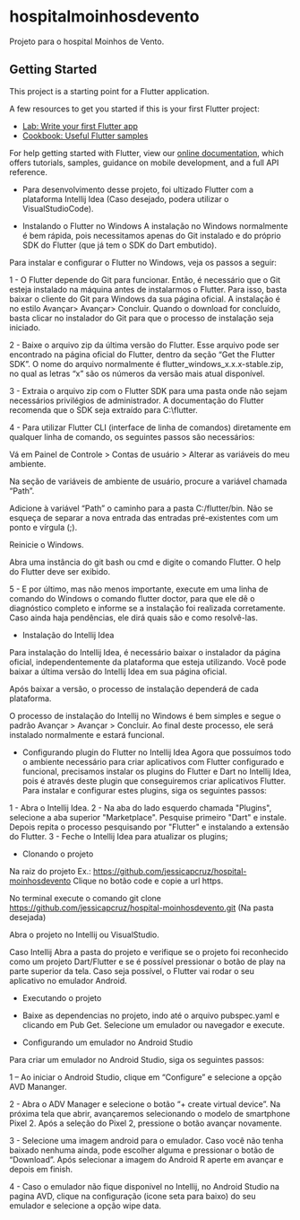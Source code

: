 # hospitalmoinhosdevento

Projeto para o hospital Moinhos de Vento.

## Getting Started

This project is a starting point for a Flutter application.

A few resources to get you started if this is your first Flutter project:

- [Lab: Write your first Flutter app](https://flutter.dev/docs/get-started/codelab)
- [Cookbook: Useful Flutter samples](https://flutter.dev/docs/cookbook)

For help getting started with Flutter, view our
[online documentation](https://flutter.dev/docs), which offers tutorials,
samples, guidance on mobile development, and a full API reference.

- Para desenvolvimento desse projeto, foi ultizado Flutter com a plataforma Intellij Idea (Caso desejado, podera utilizar o VisualStudioCode).

- Instalando o Flutter no Windows
A instalação no Windows normalmente é bem rápida, pois necessitamos apenas do Git instalado e do próprio SDK do Flutter (que já tem o SDK do Dart embutido).

Para instalar e configurar o Flutter no Windows, veja os passos a seguir:

1 - O Flutter depende do Git para funcionar. Então, é necessário que o Git esteja instalado na máquina antes de instalarmos o Flutter. Para isso, basta baixar o cliente do Git para Windows da sua página oficial. A instalação é no estilo Avançar> Avançar> Concluir. Quando o download for concluído, basta clicar no instalador do Git para que o processo de instalação seja iniciado.

2 - Baixe o arquivo zip da última versão do Flutter. Esse arquivo pode ser encontrado na página oficial do Flutter, dentro da seção “Get the Flutter SDK”. O nome do arquivo normalmente é flutter_windows_x.x.x-stable.zip, no qual as letras “x” são os números da versão mais atual disponível.

3 - Extraia o arquivo zip com o Flutter SDK para uma pasta onde não sejam necessários privilégios de administrador. A documentação do Flutter recomenda que o SDK seja extraído para C:\flutter.

4 - Para utilizar Flutter CLI (interface de linha de comandos) diretamente em qualquer linha de comando, os seguintes passos são necessários:

Vá em Painel de Controle > Contas de usuário > Alterar as variáveis do meu ambiente.

Na seção de variáveis de ambiente de usuário, procure a variável chamada “Path”.

Adicione à variável “Path” o caminho para a pasta C:/flutter/bin. Não se esqueça de separar a nova entrada das entradas pré-existentes com um ponto e vírgula (;).

Reinicie o Windows.

Abra uma instância do git bash ou cmd e digite o comando Flutter. O help do Flutter deve ser exibido.

5 - E por último, mas não menos importante, execute em uma linha de comando do Windows o comando flutter doctor, para que ele dê o diagnóstico completo e informe se a instalação foi realizada corretamente. Caso ainda haja pendências, ele dirá quais são e como resolvê-las.


- Instalação do Intellij Idea

Para instalação do Intellij Idea, é necessário baixar o instalador da página oficial, independentemente da plataforma que esteja utilizando. Você pode baixar a última versão do Intellij Idea em sua página oficial.

Após baixar a versão, o processo de instalação dependerá de cada plataforma.

O processo de instalação do Intellij no Windows é bem simples e segue o padrão Avançar > Avançar > Concluir. Ao final deste processo, ele será instalado normalmente e estará funcional.

- Configurando plugin do Flutter no Intellij Idea
  Agora que possuímos todo o ambiente necessário para criar aplicativos com Flutter configurado e funcional, precisamos instalar os plugins do Flutter e Dart no Intellij Idea, pois é através deste plugin que conseguiremos criar aplicativos Flutter. Para instalar e configurar estes plugins, siga os seguintes passos:

1 - Abra o Intellij Idea. 
2 - Na aba do lado esquerdo chamada "Plugins", selecione a aba superior "Marketplace". Pesquise primeiro "Dart" e instale. Depois repita o processo pesquisando por "Flutter" e instalando a extensão do Flutter.
3 - Feche o Intellij Idea para atualizar os plugins;


- Clonando o projeto

Na raiz do projeto Ex.: https://github.com/jessicapcruz/hospital-moinhosdevento
Clique no botão code e copie a url https.

No terminal execute o comando git clone https://github.com/jessicapcruz/hospital-moinhosdevento.git
(Na pasta desejada)

Abra o projeto no Intellij ou VisualStudio.

Caso Intellij
Abra a pasta do projeto e verifique se o projeto foi reconhecido como um projeto Dart/Flutter e se é possível pressionar o botão de play na parte superior da tela. Caso seja possível, o Flutter vai rodar o seu aplicativo no emulador Android.

- Executando o projeto
- Baixe as dependencias no projeto, indo até o arquivo pubspec.yaml e clicando em Pub Get. 
Selecione um emulador ou navegador e execute. 

- Configurando um emulador no Android Studio

Para criar um emulador no Android Studio, siga os seguintes passos:

1 – Ao iniciar o Android Studio, clique em “Configure” e selecione a opção AVD Mananger.

2 - Abra o ADV Manager e selecione o botão “+ create virtual device”. Na próxima tela que abrir, avançaremos selecionando o modelo de smartphone Pixel 2. Após a seleção do Pixel 2, pressione o botão avançar novamente.

3 - Selecione uma imagem android para o emulador. Caso você não tenha baixado nenhuma ainda, pode escolher alguma e pressionar o botão de “Download”. 
Após selecionar a imagem do Android R aperte em avançar e depois em finish.

4 - Caso o emulador não fique disponivel no Intellij, no Android Studio na pagina AVD, clique na configuração (icone seta para baixo) do seu emulador e selecione a opção wipe data.
